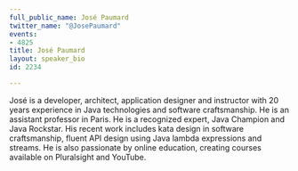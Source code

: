 ```yaml
---
full_public_name: José Paumard
twitter_name: "@JosePaumard"
events:
- 4825
title: José Paumard
layout: speaker_bio
id: 2234

---
```

José is a developer, architect, application designer and instructor with 20 years experience in Java technologies and software craftsmanship. He is an assistant professor in Paris. He is a recognized expert, Java Champion and Java Rockstar. His recent work includes kata design in software craftsmanship, fluent API design using Java lambda expressions and streams. He is also passionate by online education, creating courses available on Pluralsight and YouTube.